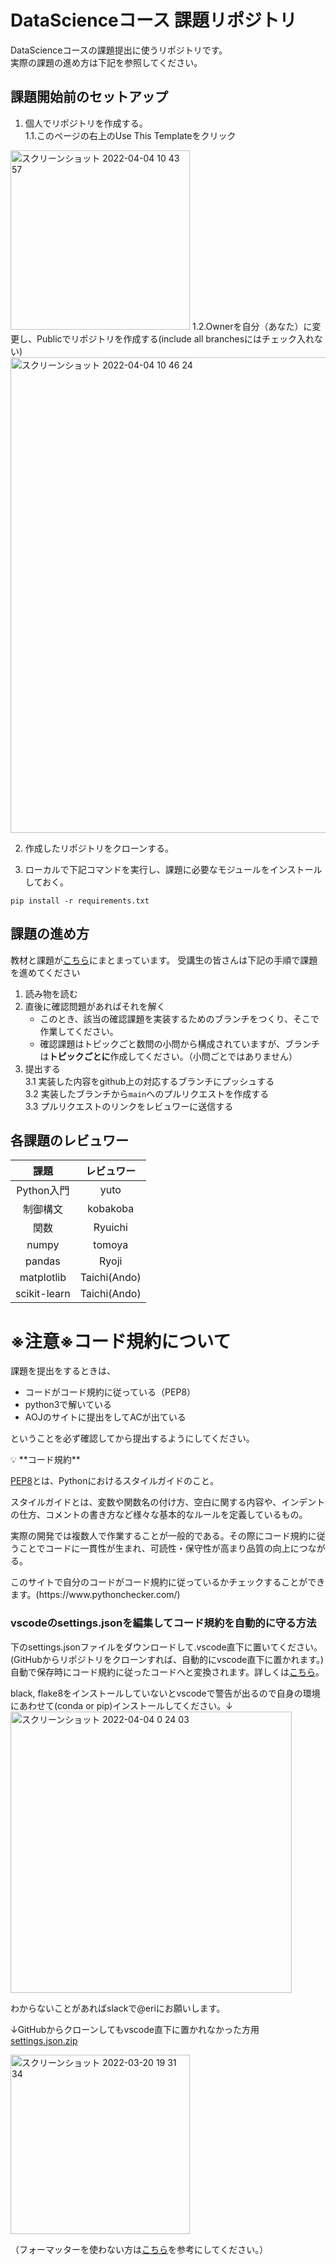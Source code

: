 # DataScienceコース 課題リポジトリ
DataScienceコースの課題提出に使うリポジトリです。  
実際の課題の進め方は下記を参照してください。

## 課題開始前のセットアップ

1. 個人でリポジトリを作成する。  
  1.1.このページの右上のUse This Templateをクリック  
  <img width="287" alt="スクリーンショット 2022-04-04 10 43 57" src="https://user-images.githubusercontent.com/70427875/161460844-add34447-42c7-40c2-9b2e-d662e24eef34.png">
  1.2.Ownerを自分（あなた）に変更し、Publicでリポジトリを作成する(include all branchesにはチェック入れない)  
  <img width="761" alt="スクリーンショット 2022-04-04 10 46 24" src="https://user-images.githubusercontent.com/70427875/161460958-acb2c2e8-edde-44d9-bc76-3e05a24cbf5b.png"><br>

2. 作成したリポジトリをクローンする。

3. ローカルで下記コマンドを実行し、課題に必要なモジュールをインストールしておく。
  ```shell
  pip install -r requirements.txt
  ```

## 課題の進め方
教材と課題が[こちら](https://shinonome.io/PythonTutorialForDSCourse)にまとまっています。 
受講生の皆さんは下記の手順で課題を進めてください
1. 読み物を読む  
2. 直後に確認問題があればそれを解く  
   - このとき、該当の確認課題を実装するためのブランチをつくり、そこで作業してください。
   - 確認課題はトピックごと数問の小問から構成されていますが、ブランチは**トピックごとに**作成してください。（小問ごとではありません）
3. 提出する  
  3.1 実装した内容をgithub上の対応するブランチにプッシュする  
  3.2 実装したブランチから`main`へのプルリクエストを作成する  
  3.3 プルリクエストのリンクをレビュワーに送信する  

## 各課題のレビュワー
|課題|レビュワー|
|:-:|:-:|
|Python入門|yuto|
|制御構文|kobakoba|
|関数|Ryuichi|
|numpy|tomoya|
|pandas|Ryoji|
|matplotlib|Taichi(Ando)|
|scikit-learn|Taichi(Ando)|

# ※注意※コード規約について

課題を提出をするときは、

- コードがコード規約に従っている（PEP8）
- python3で解いている
- AOJのサイトに提出をしてACが出ている

ということを必ず確認してから提出するようにしてください。

<aside>
💡 **コード規約**

[PEP8](https://pep8-ja.readthedocs.io/ja/latest/)とは、Pythonにおけるスタイルガイドのこと。

スタイルガイドとは、変数や関数名の付け方、空白に関する内容や、インデントの仕方、コメントの書き方など様々な基本的なルールを定義しているもの。

実際の開発では複数人で作業することが一般的である。その際にコード規約に従うことでコードに一貫性が生まれ、可読性・保守性が高まり品質の向上につながる。

</aside>
このサイトで自分のコードがコード規約に従っているかチェックすることができます。(https://www.pythonchecker.com/)

### vscodeのsettings.jsonを編集してコード規約を自動的に守る方法

下のsettings.jsonファイルをダウンロードして.vscode直下に置いてください。(GitHubからリポジトリをクローンすれば、自動的にvscode直下に置かれます。)自動で保存時にコード規約に従ったコードへと変換されます。詳しくは[こちら](https://maku.blog/p/tfq2cnw/)。

black, flake8をインストールしていないとvscodeで警告が出るので自身の環境にあわせて(conda or pip)インストールしてください。↓
<img width="450" alt="スクリーンショット 2022-04-04 0 24 03" src="https://user-images.githubusercontent.com/70427875/161435394-b5018694-aee2-4a89-813d-9cfa4e9b7c15.png">


わからないことがあればslackで@eriにお願いします。

↓GitHubからクローンしてもvscode直下に置かれなかった方用<br>
[settings.json.zip](https://github.com/shinonome-inc/Basic-Python/files/8357521/settings.json.zip)


<img width="287" alt="スクリーンショット 2022-03-20 19 31 34" src="https://user-images.githubusercontent.com/83397726/160279459-afeb9b5e-cfb1-4aa3-b26d-1e1433ae816e.png">


（フォーマッターを使わない方は[こちら](https://atmarkit.itmedia.co.jp/ait/articles/1912/10/news045.html)を参考にしてください。）

